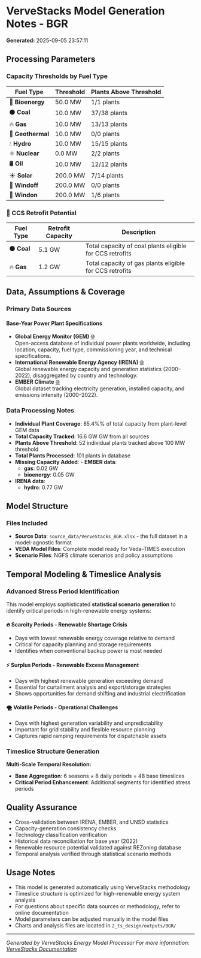 # VerveStacks Model Generation Notes - BGR
**Generated:** 2025-09-05 23:57:11


## Processing Parameters

### Capacity Thresholds by Fuel Type
| **Fuel Type** | **Threshold** | **Plants Above Threshold** |
|---------------|---------------|---------------------------|
| 🌱 **Bioenergy** | 50.0 MW | 1/1 plants |
| ⚫ **Coal** | 10.0 MW | 37/38 plants |
| 🔥 **Gas** | 10.0 MW | 13/13 plants |
| 🌋 **Geothermal** | 10.0 MW | 0/0 plants |
| 💧 **Hydro** | 10.0 MW | 15/15 plants |
| ⚛️ **Nuclear** | 0.0 MW | 2/2 plants |
| 🛢️ **Oil** | 10.0 MW | 12/12 plants |
| ☀️ **Solar** | 200.0 MW | 7/14 plants |
| 🌊 **Windoff** | 200.0 MW | 0/0 plants |
| 💨 **Windon** | 200.0 MW | 1/6 plants |


### 🔄 CCS Retrofit Potential
| **Fuel Type** | **Retrofit Capacity** | **Description** |
|---------------|----------------------|-----------------|
| ⚫ **Coal** | 5.1 GW | Total capacity of coal plants eligible for CCS retrofits |
| 🔥 **Gas** | 1.2 GW | Total capacity of gas plants eligible for CCS retrofits |


## Data, Assumptions & Coverage

### Primary Data Sources

#### Base-Year Power Plant Specifications
- **Global Energy Monitor (GEM)** [🌐](https://globalenergymonitor.org)  
  Open-access database of individual power plants worldwide, including location, capacity, fuel type, commissioning year, and technical specifications.
- **International Renewable Energy Agency (IRENA)** [🌐](https://www.irena.org/Statistics)  
  Global renewable energy capacity and generation statistics (2000–2022), disaggregated by country and technology.
- **EMBER Climate** [🌐](https://ember-climate.org/data/)  
  Global dataset tracking electricity generation, installed capacity, and emissions intensity (2000–2022).

### Data Processing Notes
- **Individual Plant Coverage**: 85.4%% of total capacity from plant-level GEM data
- **Total Capacity Tracked**: 16.6 GW GW from all sources
- **Plants Above Threshold**: 52 individual plants tracked above 100 MW threshold
- **Total Plants Processed**: 101 plants in database
- **Missing Capacity Added**: - **EMBER data**:
  - **gas**: 0.02 GW
  - **bioenergy**: 0.05 GW
- **IRENA data**:
  - **hydro**: 0.77 GW


## Model Structure

### Files Included
- **Source Data**: `source_data/VerveStacks_BGR.xlsx` - the full dataset in a model-agnostic format
- **VEDA Model Files**: Complete model ready for Veda-TIMES execution
- **Scenario Files**: NGFS climate scenarios and policy assumptions


## Temporal Modeling & Timeslice Analysis

### Advanced Stress Period Identification

This model employs sophisticated **statistical scenario generation** to identify critical periods in high-renewable energy systems:

#### 🔥 **Scarcity Periods** - Renewable Shortage Crisis
- Days with lowest renewable energy coverage relative to demand
- Critical for capacity planning and storage requirements
- Identifies when conventional backup power is most needed

#### ⚡ **Surplus Periods** - Renewable Excess Management  
- Days with highest renewable generation exceeding demand
- Essential for curtailment analysis and export/storage strategies
- Shows opportunities for demand shifting and industrial electrification

#### 🌪️ **Volatile Periods** - Operational Challenges
- Days with highest generation variability and unpredictability
- Important for grid stability and flexible resource planning
- Captures rapid ramping requirements for dispatchable assets

### Timeslice Structure Generation
**Multi-Scale Temporal Resolution:**
- **Base Aggregation**: 6 seasons × 8 daily periods = 48 base timeslices
- **Critical Period Enhancement**: Additional segments for identified stress periods


## Quality Assurance

- Cross-validation between IRENA, EMBER, and UNSD statistics
- Capacity-generation consistency checks
- Technology classification verification
- Historical data reconciliation for base year (2022)
- Renewable resource potential validated against REZoning database
- Temporal analysis verified through statistical scenario methods


## Usage Notes

- This model is generated automatically using VerveStacks methodology
- Timeslice structure is optimized for high-renewable energy system analysis
- For questions about specific data sources or methodology, refer to online documentation
- Model parameters can be adjusted manually in the model files
- Charts and analysis files are located in `2_ts_design/outputs/BGR/`

---
*Generated by VerveStacks Energy Model Processor*
*For more information: [VerveStacks Documentation](https://github.com/your-org/vervestacks)*
